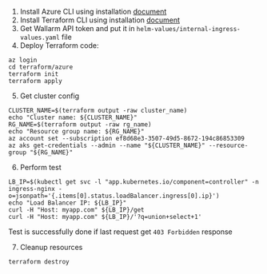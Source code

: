 1. Install Azure CLI using installation [document](https://learn.microsoft.com/en-us/cli/azure/install-azure-cli)
2. Install Terraform CLI using installation [document](https://developer.hashicorp.com/terraform/tutorials/aws-get-started/install-cli)
3. Get Wallarm API token and put it in `helm-values/internal-ingress-values.yaml` file
4. Deploy Terraform code:
```
az login
cd terraform/azure
terraform init
terraform apply
```
5. Get cluster config
```
CLUSTER_NAME=$(terraform output -raw cluster_name)
echo "Cluster name: ${CLUSTER_NAME}"
RG_NAME=$(terraform output -raw rg_name)
echo "Resource group name: ${RG_NAME}"
az account set --subscription ef8d68e3-3507-49d5-8672-194c86853309
az aks get-credentials --admin --name "${CLUSTER_NAME}" --resource-group "${RG_NAME}"
```
6. Perform test
```
LB_IP=$(kubectl get svc -l "app.kubernetes.io/component=controller" -n ingress-nginx -o=jsonpath='{.items[0].status.loadBalancer.ingress[0].ip}')
echo "Load Balancer IP: ${LB_IP}"
curl -H "Host: myapp.com" ${LB_IP}/get
curl -H "Host: myapp.com" ${LB_IP}/'?q=union+select+1'
``` 
Test is successfully done if last request get `403 Forbidden` response

7. Cleanup resources
```
terraform destroy
```